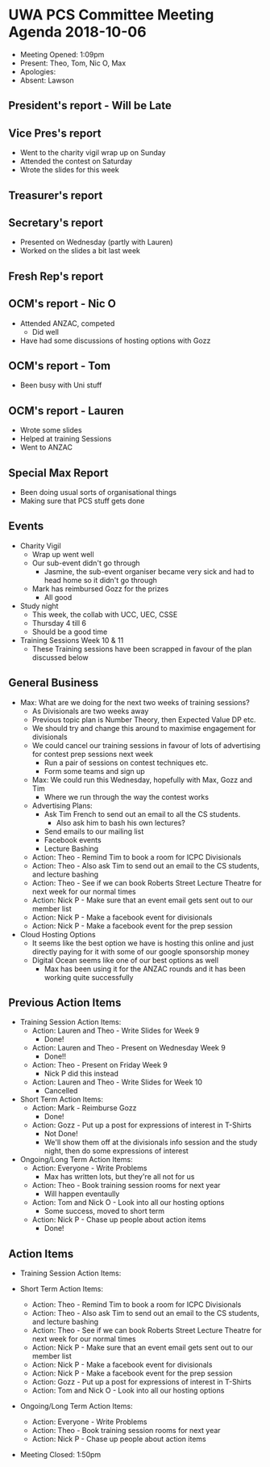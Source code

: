 # UWA PCS Committee Meeting Agenda 2018-10-06
 - Meeting Opened: 1:09pm
 - Present: Theo, Tom, Nic O, Max
 - Apologies:
 - Absent: Lawson

## President's report - Will be Late
## Vice Pres's report
 - Went to the charity vigil wrap up on Sunday
 - Attended the contest on Saturday
 - Wrote the slides for this week
## Treasurer's report
## Secretary's report
 - Presented on Wednesday (partly with Lauren)
 - Worked on the slides a bit last week
## Fresh Rep's report
## OCM's report - Nic O
 - Attended ANZAC, competed
   - Did well
 - Have had some discussions of hosting options with Gozz
## OCM's report - Tom
 - Been busy with Uni stuff
## OCM's report - Lauren
 - Wrote some slides
 - Helped at training Sessions
 - Went to ANZAC
## Special Max Report
 - Been doing usual sorts of organisational things
 - Making sure that PCS stuff gets done
## Events
 - Charity Vigil
   - Wrap up went well
   - Our sub-event didn't go through
     - Jasmine, the sub-event organiser became very sick and had to head home so it didn't go through
   - Mark has reimbursed Gozz for the prizes
     - All good
 - Study night
   - This week, the collab with UCC, UEC, CSSE
   - Thursday 4 till 6
   - Should be a good time
 - Training Sessions Week 10 & 11
   - These Training sessions have been scrapped in favour of the plan discussed below
## General Business
 - Max: What are we doing for the next two weeks of training sessions?
   - As Divisionals are two weeks away
   - Previous topic plan is Number Theory, then Expected Value DP etc.
   - We should try and change this around to maximise engagement for divisionals
   - We could cancel our training sessions in favour of lots of advertising for contest prep sessions next week
     - Run a pair of sessions on contest techniques etc.
     - Form some teams and sign up
   - Max: We could run this Wednesday, hopefully with Max, Gozz and Tim
     - Where we run through the way the contest works
   - Advertising Plans:
     - Ask Tim French to send out an email to all the CS students.
       - Also ask him to bash his own lectures?
     - Send emails to our mailing list
     - Facebook events
     - Lecture Bashing
   - Action: Theo - Remind Tim to book a room for ICPC Divisionals
   - Action: Theo - Also ask Tim to send out an email to the CS students, and lecture bashing
   - Action: Theo - See if we can book Roberts Street Lecture Theatre for next week for our normal times
   - Action: Nick P - Make sure that an event email gets sent out to our member list
   - Action: Nick P - Make a facebook event for divisionals
   - Action: Nick P - Make a facebook event for the prep session
 - Cloud Hosting Options
   - It seems like the best option we have is hosting this online and just directly paying for it with some of our google sponsorship money
   - Digital Ocean seems like one of our best options as well
     - Max has been using it for the ANZAC rounds and it has been working quite successfully
## Previous Action Items
 - Training Session Action Items:
   - Action: Lauren and Theo - Write Slides for Week 9
     - Done!
   - Action: Lauren and Theo - Present on Wednesday Week 9
     - Done!!
   - Action: Theo - Present on Friday Week 9
     - Nick P did this instead
   - Action: Lauren and Theo - Write Slides for Week 10
     - Cancelled
 - Short Term Action Items:
   - Action: Mark - Reimburse Gozz
     - Done!
   - Action: Gozz - Put up a post for expressions of interest in T-Shirts
     - Not Done!
     - We'll show them off at the divisionals info session and the study night, then do some expressions of interest
 - Ongoing/Long Term Action Items:
   - Action: Everyone - Write Problems
     - Max has written lots, but they're all not for us
   - Action: Theo - Book training session rooms for next year
     - Will happen eventaully
   - Action: Tom and Nick O - Look into all our hosting options
     - Some success, moved to short term
   - Action: Nick P - Chase up people about action items
     - Done!
## Action Items 
 - Training Session Action Items:
 - Short Term Action Items:
   - Action: Theo - Remind Tim to book a room for ICPC Divisionals
   - Action: Theo - Also ask Tim to send out an email to the CS students, and lecture bashing
   - Action: Theo - See if we can book Roberts Street Lecture Theatre for next week for our normal times
   - Action: Nick P - Make sure that an event email gets sent out to our member list
   - Action: Nick P - Make a facebook event for divisionals
   - Action: Nick P - Make a facebook event for the prep session
   - Action: Gozz - Put up a post for expressions of interest in T-Shirts
   - Action: Tom and Nick O - Look into all our hosting options
 - Ongoing/Long Term Action Items:
   - Action: Everyone - Write Problems
   - Action: Theo - Book training session rooms for next year
   - Action: Nick P - Chase up people about action items

 - Meeting Closed: 1:50pm
